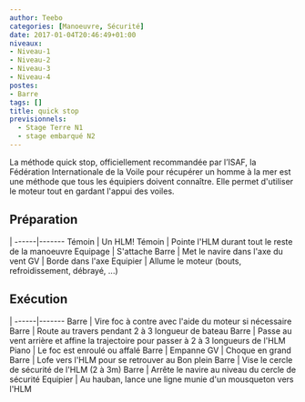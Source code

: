 ```yaml
---
author: Teebo
categories: [Manoeuvre, Sécurité]
date: 2017-01-04T20:46:49+01:00
niveaux:
- Niveau-1
- Niveau-2
- Niveau-3
- Niveau-4
postes:
- Barre
tags: []
title: quick stop
previsionnels:
  - Stage Terre N1
  - stage embarqué N2
---
```

La méthode quick stop, officiellement recommandée par l’ISAF, la Fédération Internationale de la Voile pour récupérer un homme à la mer est une méthode que tous les équipiers doivent connaître. Elle permet d'utiliser le moteur tout en gardant l'appui des voiles.
<!--more-->

## Préparation
 |
------|-------
Témoin | Un HLM!
Témoin | Pointe l'HLM durant tout le reste de la manoeuvre
Equipage | S'attache
Barre | Met le navire dans l'axe du vent
GV | Borde dans l'axe
Equipier | Allume le moteur (bouts, refroidissement, débrayé, ...)

## Exécution
 |
------|-------
Barre | Vire foc à contre avec l'aide du moteur si nécessaire
Barre | Route au travers pendant 2 à 3 longueur de bateau
Barre | Passe au vent arrière et affine la trajectoire pour passer à 2 à 3 longueurs de l'HLM
Piano | Le foc est enroulé ou affalé
Barre | Empanne
GV | Choque en grand
Barre | Lofe vers l'HLM pour se retrouver au Bon plein
Barre | Vise le cercle de sécurité de l'HLM (2 à 3m)
Barre | Arrête le navire au niveau du cercle de sécurité
Equipier | Au hauban, lance une ligne munie d'un mousqueton vers l'HLM

